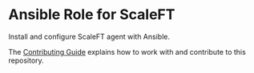 # Ansible Role for ScaleFT

Install and configure ScaleFT agent with Ansible.

The [Contributing Guide](CONTRIBUTING.md) explains how to work with and
contribute to this repository.
